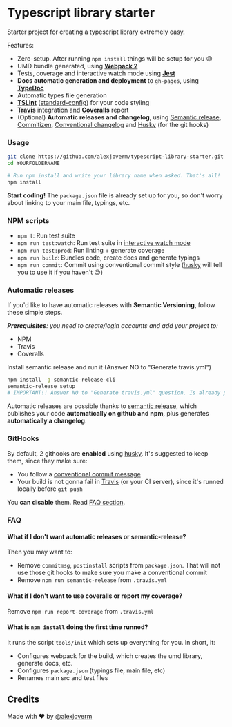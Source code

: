 # Typescript library starter

Starter project for creating a typescript library extremely easy.

Features:
 - Zero-setup. After running `npm install` things will be setup for you :wink:
 - UMD bundle generated, using **[Webpack 2](https://webpack.js.org/)**
 - Tests, coverage and interactive watch mode using **[Jest](http://facebook.github.io/jest/)**
 - **Docs automatic generation and deployment** to `gh-pages`, using **[TypeDoc](http://typedoc.org/)**
 - Automatic types file generation
 - **[TSLint](https://palantir.github.io/tslint/)** ([standard-config](https://github.com/blakeembrey/tslint-config-standard)) for your code styling
 - **[Travis](https://travis-ci.org)** integration and **[Coveralls](https://coveralls.io/)** report
 - (Optional) **Automatic releases and changelog**, using [Semantic release](https://github.com/semantic-release/semantic-release), [Commitizen](https://github.com/commitizen/cz-cli), [Conventional changelog](https://github.com/conventional-changelog/conventional-changelog) and [Husky](https://github.com/typicode/husky) (for the git hooks)

### Usage

```bash
git clone https://github.com/alexjoverm/typescript-library-starter.git YOURFOLDERNAME
cd YOURFOLDERNAME

# Run npm install and write your library name when asked. That's all!
npm install
```

**Start coding!** The `package.json` file is already set up for you, so don't worry about linking to your main file, typings, etc.

### NPM scripts

 - `npm t`: Run test suite
 - `npm run test:watch`: Run test suite in [interactive watch mode](http://facebook.github.io/jest/docs/cli.html#watch)
 - `npm run test:prod`: Run linting + generate coverage
 - `npm run build`: Bundles code, create docs and generate typings
 - `npm run commit`: Commit using conventional commit style ([husky](https://github.com/typicode/husky) will tell you to use it if you haven't :wink:)

### Automatic releases

If you'd like to have automatic releases with **Semantic Versioning**, follow these simple steps.

_**Prerequisites**: you need to create/login accounts and add your project to:_
 - NPM
 - Travis
 - Coveralls

Install semantic release and run it (Answer NO to "Generate travis.yml")

```bash
npm install -g semantic-release-cli
semantic-release setup
# IMPORTANT!! Answer NO to "Generate travis.yml" question. Is already prepared for you :P
```

Automatic releases are possible thanks to [semantic release](https://github.com/semantic-release/semantic-release), which publishes your code **automatically on github and npm**, plus generates **automatically a changelog**.

### GitHooks

By default, 2 githooks are **enabled** using [husky](https://github.com/typicode/husky). It's suggested to keep them, since they make sure:
 - You follow a [conventional commit message](https://github.com/conventional-changelog/conventional-changelog)
 - Your build is not gonna fail in [Travis](https://travis-ci.org) (or your CI server), since it's runned locally before `git push`

You **can disable** them. Read [FAQ section](#faq).

### FAQ

#### What if I don't want automatic releases or semantic-release?

Then you may want to:
 - Remove `commitmsg`, `postinstall` scripts from `package.json`. That will not use those git hooks to make sure you make a conventional commit
 - Remove `npm run semantic-release` from `.travis.yml`

#### What if I don't want to use coveralls or report my coverage?

Remove `npm run report-coverage` from `.travis.yml`

#### What is `npm install` doing the first time runned?

It runs the script `tools/init` which sets up everything for you. In short, it:
 - Configures webpack for the build, which creates the umd library, generate docs, etc.
 - Configures `package.json` (typings file, main file, etc)
 - Renames main src and test files

## Credits

Made with :heart: by [@alexjoverm](https://twitter.com/alexjoverm)